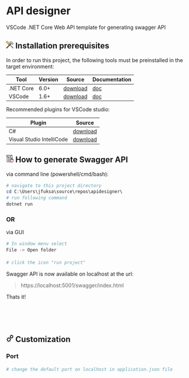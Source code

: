 # API designer

VSCode .NET Core Web API template for generating swagger API

## ![](doc/img/icon_toolbox.png) Installation prerequisites

In order to run this project, the following tools must be preinstalled in the target environment:<br/>

| Tool      | Version | Source                                                  | Documentation                                                    |
|-----------|---------|---------------------------------------------------------|------------------------------------------------------------------|
| .NET Core | 6.0+    | [download](https://dotnet.microsoft.com/en-us/download) | [doc](https://docs.microsoft.com/en-us/dotnet/core/introduction) |
| VSCode    | 1.6+    | [download](https://code.visualstudio.com/download)      | [doc](https://docs.docker.com/get-started/)                      |

Recommended plugins for VSCode studio:

| Plugin                    | Source                                                                                                 |
|---------------------------|--------------------------------------------------------------------------------------------------------|
| C#                        | [download](https://marketplace.visualstudio.com/items?itemName=ms-dotnettools.csharp)                  |
| Visual Studio IntelliCode | [download](https://marketplace.visualstudio.com/items?itemName=VisualStudioExptTeam.vscodeintellicode) |

## ![](doc/img/icon_manual.png) How to generate Swagger API

via command line (powershell/cmd/bash):
```powershell
# navigate to this project directory
cd C:\Users\jfuksa\source\repos\apidesigner\
# run following command
dotnet run
```

### OR

via GUI
```powershell
# In window menu select 
File -> Open folder

# click the icon "run project"
```

Swagger API is now available on localhost at the url:
> https://localhost:5001/swagger/index.html

Thats it!

<br/>
<br/>
<br/>

## ![](doc/img/icon_automation.png) Customization
### Port
```powershell
# change the default port on localhost in application.json file

```